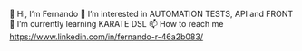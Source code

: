 👋 Hi, I’m Fernando
👀 I’m interested in AUTOMATION TESTS, API and FRONT
🌱 I’m currently learning KARATE DSL
📫 How to reach me https://www.linkedin.com/in/fernando-r-46a2b083/